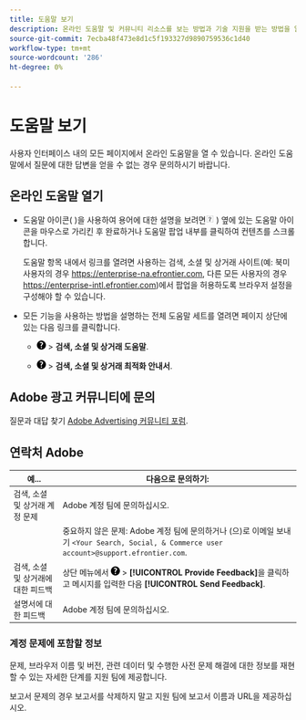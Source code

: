 ```yaml
---
title: 도움말 보기
description: 온라인 도움말 및 커뮤니티 리소스를 보는 방법과 기술 지원을 받는 방법을 알아봅니다.
source-git-commit: 7ecba48f473e8d1c5f193327d9890759536c1d40
workflow-type: tm+mt
source-wordcount: '286'
ht-degree: 0%

---
```


# 도움말 보기

사용자 인터페이스 내의 모든 페이지에서 온라인 도움말을 열 수 있습니다. 온라인 도움말에서 질문에 대한 답변을 얻을 수 없는 경우 문의하시기 바랍니다.

## 온라인 도움말 열기

* 도움말 아이콘( )을 사용하여 용어에 대한 설명을 보려면![도움말 아이콘](/help/search-social-commerce/assets/help-field.png "도움말 아이콘") ) 옆에 있는 도움말 아이콘을 마우스로 가리킨 후 완료하거나 도움말 팝업 내부를 클릭하여 컨텐츠를 스크롤합니다.

   도움말 항목 내에서 링크를 열려면 사용하는 검색, 소셜 및 상거래 사이트(예: 북미 사용자의 경우 https://enterprise-na.efrontier.com, 다른 모든 사용자의 경우 https://enterprise-intl.efrontier.com)에서 팝업을 허용하도록 브라우저 설정을 구성해야 할 수 있습니다.

* 모든 기능을 사용하는 방법을 설명하는 전체 도움말 세트를 열려면 페이지 상단에 있는 다음 링크를 클릭합니다.

   * ![도움말](/help/search-social-commerce/assets/help-main-menu.png "도움말") > **검색, 소셜 및 상거래 도움말**.

   * ![도움말](/help/search-social-commerce/assets/help-main-menu.png "도움말") > **검색, 소셜 및 상거래 최적화 안내서**.

## Adobe 광고 커뮤니티에 문의

질문과 대답 찾기 [Adobe Advertising 커뮤니티 포럼](https://experienceleaguecommunities.adobe.com/t5/adobe-advertising-cloud/ct-p/adobe-advertising-cloud-community).

## 연락처 Adobe

| 예... | 다음으로 문의하기: |
| ---- | ---- |
| 검색, 소셜 및 상거래 계정 문제 | Adobe 계정 팀에 문의하십시오. |
|  | 중요하지 않은 문제: Adobe 계정 팀에 문의하거나 (으)로 이메일 보내기 `<Your Search, Social, & Commerce user account>@support.efrontier.com`. |
| 검색, 소셜 및 상거래에 대한 피드백 | 상단 메뉴에서 ![도움말](/help/search-social-commerce/assets/help-main-menu.png "도움말") > **[!UICONTROL Provide Feedback]**&#x200B;을 클릭하고 메시지를 입력한 다음 **[!UICONTROL Send Feedback]**. |
| 설명서에 대한 피드백 | Adobe 계정 팀에 문의하십시오. |

### 계정 문제에 포함할 정보

문제, 브라우저 이름 및 버전, 관련 데이터 및 수행한 사전 문제 해결에 대한 정보를 재현할 수 있는 자세한 단계를 지원 팀에 제공합니다.

보고서 문제의 경우 보고서를 삭제하지 말고 지원 팀에 보고서 이름과 URL을 제공하십시오.
